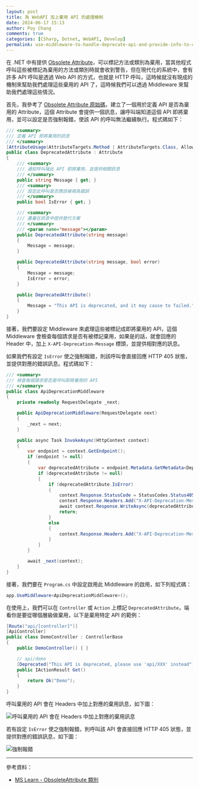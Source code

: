 ```yaml
---
layout: post
title: 為 WebAPI 加上棄用 API 的處理機制
date: 2024-06-17 15:13
author: Poy Chang
comments: true
categories: [CSharp, Dotnet, WebAPI, Develop]
permalink: use-middleware-to-handle-deprecate-api-and-provide-info-to-caller/
---
```


在 .NET 中有提供 [Obsolete Attribute](https://learn.microsoft.com/zh-tw/dotnet/api/system.obsoleteattribute?WT.mc_id=DT-MVP-5003022)，可以標記方法或類別為棄用，當其他程式呼叫這些被標記為棄用的方法或類別時就會收到警告，但在現代化的系統中，會有許多 API 呼叫是透過 Web API 的方式，也就是 HTTP 呼叫，這時候就沒有現成的機制來幫助我們處理這些棄用的 API 了，這時候我們可以透過 Middleware 來幫助我們處理這些情況。

首先，我參考了 [Obsolete Attribute 原始碼](https://github.com/dotnet/runtime/blob/main/src/libraries/System.Private.CoreLib/src/System/ObsoleteAttribute.cs)，建立了一個用於定義 API 是否為棄用的 Attribute，這個 Attribute 會提供一個訊息，讓呼叫端知道這個 API 即將棄用，並可以設定是否強制報錯，使該 API 的呼叫無法繼續執行。程式碼如下：

```csharp
/// <summary>
/// 定義 API 即將棄用的訊息
/// </summary>
[AttributeUsage(AttributeTargets.Method | AttributeTargets.Class, AllowMultiple = false)]
public class DeprecatedAttribute : Attribute
{
    /// <summary>
    /// 通知呼叫端此 API 即將棄用，並提供相關訊息
    /// </summary>
    public string Message { get; }
    /// <summary>
    /// 設定此呼叫是否應該被視為錯誤
    /// </summary>
    public bool IsError { get; }

    /// <summary>
    /// 盡量在訊息中提供替代方案
    /// </summary>
    /// <param name="message"></param>
    public DeprecatedAttribute(string message)
    {
        Message = message;
    }

    public DeprecatedAttribute(string message, bool error)
    {
        Message = message;
        IsError = error;
    }

    public DeprecatedAttribute()
    {
        Message = "This API is deprecated, and it may cause to failed.";
    }
}
```

接著，我們要設定 Middleware 來處理這些被標記成即將棄用的 API，這個 Middleware 會檢查每個請求是否有被標記棄用，如果是的話，就會回應的 Header 中，加上 `X-API-Deprecation-Message` 標頭，並提供相對應的訊息。

如果我們有設定 `IsError` 使之強制報錯，則該呼叫會直接回應 HTTP 405 狀態，並提供對應的錯誤訊息。程式碼如下：

```csharp
/// <summary>
/// 檢查每個請求是否是呼叫即將棄用的 API
/// </summary>
public class ApiDeprecationMiddleware
{
    private readonly RequestDelegate _next;

    public ApiDeprecationMiddleware(RequestDelegate next)
    {
        _next = next;
    }

    public async Task InvokeAsync(HttpContext context)
    {
        var endpoint = context.GetEndpoint();
        if (endpoint != null)
        {
            var deprecatedAttribute = endpoint.Metadata.GetMetadata<DeprecatedAttribute>();
            if (deprecatedAttribute != null)
            {
                if (deprecatedAttribute.IsError)
                {
                    context.Response.StatusCode = StatusCodes.Status405MethodNotAllowed;
                    context.Response.Headers.Add("X-API-Deprecation-Message", deprecatedAttribute.Message);
                    await context.Response.WriteAsync(deprecatedAttribute.Message);
                    return;
                }
                else
                {
                    context.Response.Headers.Add("X-API-Deprecation-Message", deprecatedAttribute.Message);
                }
            }
        }

        await _next(context);
    }
}
```

接著，我們要在 `Program.cs` 中設定啟用此 Middleware 的啟用，如下列程式碼：

```csharp
app.UseMiddleware<ApiDeprecationMiddleware>();
```

在使用上，我們可以在 `Controller` 或 `Action` 上標記 `DeprecatedAttribute`，端看你是要從哪個層級做棄用，以下是棄用特定 API 的範例：

```csharp
[Route("api/[controller]")]
[ApiController]
public class DemoController : ControllerBase
{
    public DemoController() { }

    // api/demo
    [Deprecated("This API is deprecated, please use 'api/XXX' instead")]
    public IActionResult Get()
    {
        return Ok("Demo");
    }
}
```

呼叫棄用的 API 會在 Headers 中加上對應的棄用訊息，如下圖：

![呼叫棄用的 API 會在 Headers 中加上對應的棄用訊息](https://i.imgur.com/yryzk5u.png)

若有設定 `IsError` 使之強制報錯，則呼叫該 API 會直接回應 HTTP 405 狀態，並提供對應的錯誤訊息，如下圖：

![強制報錯](https://i.imgur.com/ggAhxd4.png)

---

參考資料：

* [MS Learn - ObsoleteAttribute 類別](https://learn.microsoft.com/zh-tw/dotnet/api/system.obsoleteattribute?WT.mc_id=DT-MVP-5003022)
